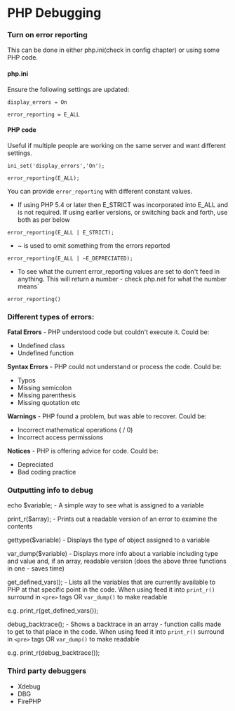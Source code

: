 # PHP Debugging

### Turn on error reporting

This can be done in either php.ini(check in config chapter) or using some PHP code.

#### php.ini

Ensure the following settings are updated:

`display_errors = On`

`error_reporting = E_ALL`

#### PHP code

Useful if multiple people are working on the same server and want different settings.

`ini_set('display_errors','On');`

`error_reporting(E_ALL);`

You can provide `error_reporting` with different constant values.

- If using PHP 5.4 or later then E_STRICT was incorporated into E_ALL and is not required. If using earlier versions, or switching back and forth, use both as per below

`error_reporting(E_ALL | E_STRICT);`

- ~ is used to omit something from the errors reported

`error_reporting(E_ALL | ~E_DEPRECIATED);`

- To see what the current error_reporting values are set to don't feed in anything. This will return a number - check php.net for what the number means`

`error_reporting()`

### Different types of errors:

<strong>Fatal Errors</strong> - PHP understood code but couldn't execute it. Could be:
- Undefined class
- Undefined function

<strong>Syntax Errors</strong> - PHP could not understand or process the code. Could be:
- Typos
- Missing semicolon
- Missing parenthesis
- Missing quotation etc

<strong>Warnings</strong> - PHP found a problem, but was able to recover. Could be:
- Incorrect mathematical operations ( / 0)
- Incorrect access permissions

<strong>Notices</strong> - PHP is offering advice for code. Could be:
- Depreciated
- Bad coding practice

### Outputting info to debug

echo $variable; - A simple way to see what is assigned to a variable

print_r($array); - Prints out a readable version of an error to examine the contents

gettype($variable) - Displays the type of object assigned to a variable

var_dump($variable) - Displays more info about a variable including type and value and, if an array, readable version (does the above three functions in one - saves time)

get_defined_vars(); - Lists all the variables that are currently available to PHP at that specific point in the code. When using feed it into `print_r()` surround in `<pre>` tags OR `var_dump()` to make readable

e.g. print_r(get_defined_vars());

debug_backtrace(); - Shows a backtrace in an array - function calls made to get to that place in the code. When using feed it into `print_r()` surround in `<pre>` tags OR `var_dump()` to make readable

e.g. print_r(debug_backtrace());

### Third party debuggers

- Xdebug
- DBG
- FirePHP
